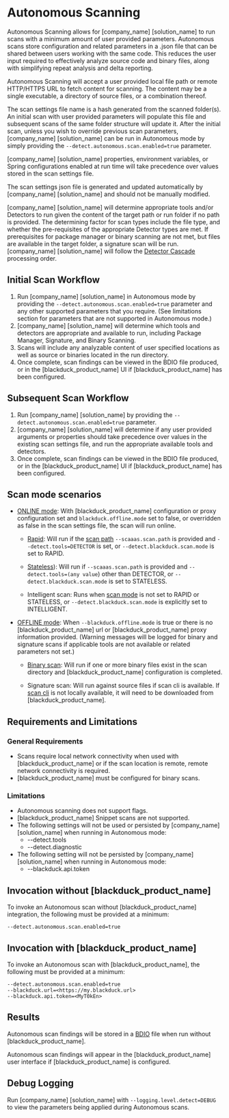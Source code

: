 # Autonomous Scanning

Autonomous Scanning allows for [company_name] [solution_name] to run scans with a minimum amount of user provided parameters. Autonomous scans store configuration and related parameters in a .json file that can be shared between users working with the same code. This reduces the user input required to effectively analyze source code and binary files, along with simplifying repeat analysis and delta reporting.

Autonomous Scanning will accept a user provided local file path or remote HTTP/HTTPS URL to fetch content for scanning. The content may be a single executable, a directory of source files, or a combination thereof.

The scan settings file name is a hash generated from the scanned folder(s). An initial scan with user provided parameters will populate this file and subsequent scans of the same folder structure will update it. After the initial scan, unless you wish to override previous scan parameters, [company_name] [solution_name] can be run in Autonomous mode by simply providing the `--detect.autonomous.scan.enabled=true` parameter.

[company_name] [solution_name] properties, environment variables, or Spring configurations enabled at run time will take precedence over values stored in the scan settings file.    

<note type="warning">The scan settings json file is generated and updated automatically by [company_name] [solution_name] and should not be manually modified.</note>

[company_name] [solution_name] will determine appropriate tools and/or Detectors to run given the content of the target path or run folder if no path is provided. The determining factor for scan types include the file type, and whether the pre-requisites of the appropriate Detector types are met. If prerequisites for package manager or binary scanning are not met, but files are available in the target folder, a signature scan will be run. [company_name] [solution_name] will follow the [Detector Cascade](/detectorcascade.md) processing order. 

## Initial Scan Workflow

1. Run [company_name] [solution_name] in Autonomous mode by providing the `--detect.autonomous.scan.enabled=true` parameter and any other supported parameters that you require. (See limitations section for parameters that are not supported in Autonomous mode.)
1. [company_name] [solution_name] will determine which tools and detectors are appropriate and available to run, including Package Manager, Signature, and Binary Scanning.
1. Scans will include any analyzable content of user specified locations as well as source or binaries located in the run directory.
1. Once complete, scan findings can be viewed in the BDIO file produced, or in the [blackduck_product_name] UI if [blackduck_product_name] has been configured.

## Subsequent Scan Workflow

1. Run [company_name] [solution_name] by providing the `--detect.autonomous.scan.enabled=true` parameter.
1. [company_name] [solution_name] will determine if any user provided arguments or properties should take precedence over values in the existing scan settings file, and run the appropriate available tools and detectors.
1. Once complete, scan findings can be viewed in the BDIO file produced, or in the [blackduck_product_name] UI if [blackduck_product_name] has been configured.
## Scan mode scenarios

- [ONLINE mode](../properties/configuration/blackduck-server.md): With [blackduck_product_name] configuration or proxy configuration set and `blackduck.offline.mode` set to false, or overridden as false in the scan settings file, the scan will run online.

	- [Rapid](rapidscan.md): Will run if the [scan path](../properties/configuration/paths.html#scaaas-scan-target) `--scaaas.scan.path` is provided and `--detect.tools=DETECTOR` is set, or `--detect.blackduck.scan.mode` is set to RAPID.

	- [Stateless](statelessscan.md)): Will run if `--scaaas.scan.path` is provided and `--detect.tools=(any value`) other than DETECTOR, or `--detect.blackduck.scan.mode` is set to STATELESS.

	- Intelligent scan: Runs when [scan mode](../properties/configuration/blackduck-server.html#ariaid-title7) is not set to RAPID or STATELESS, or `--detect.blackduck.scan.mode` is explicitly set to INTELLIGENT.

- [OFFLINE mode](../properties/configuration/blackduck-server.md#offline-mode): When `--blackduck.offline.mode` is true or there is no [blackduck_product_name] url or [blackduck_product_name] proxy information provided. (Warning messages will be logged for binary and signature scans if applicable tools are not available or related parameters not set.)

	- [Binary scan](https://sig-product-docs.synopsys.com/bundle/bd-hub/page/BinaryAnalysis/Overview.html): Will run if one or more binary files exist in the scan directory and [blackduck_product_name] configuration is completed.

	- Signature scan: Will run against source files if scan cli is available. If [scan cli](https://sig-product-docs.synopsys.com/bundle/bd-hub/page/ComponentDiscovery/DownloadAndInstall.html) is not locally available, it will need to be downloaded from [blackduck_product_name].

## Requirements and Limitations

### General Requirements

 * Scans require local network connectivity when used with [blackduck_product_name] or if the scan location is remote, remote network connectivity is required.
 * [blackduck_product_name] must be configured for binary scans.
 
 ### Limitations
 * Autonomous scanning does not support flags.
 * [blackduck_product_name] Snippet scans are not supported.
 * The following settings will not be used or persisted by [company_name] [solution_name] when running in Autonomous mode:
    * --detect.tools
    * --detect.diagnostic
* The following setting will not be persisted by [company_name] [solution_name] when running in Autonomous mode:
    * --blackduck.api.token

## Invocation without [blackduck_product_name]
To invoke an Autonomous scan without [blackduck_product_name] integration, the following must be provided at a minimum:   
 ```
--detect.autonomous.scan.enabled=true
```
## Invocation with [blackduck_product_name]
To invoke an Autonomous scan with [blackduck_product_name], the following must be provided at a minimum:   
 ```
--detect.autonomous.scan.enabled=true
--blackduck.url=<https://my.blackduck.url>
--blackduck.api.token=<MyT0kEn>
```

## Results
Autonomous scan findings will be stored in a [BDIO](../properties/configuration/paths.html#ariaid-title4) file when run without [blackduck_product_name].

Autonomous scan findings will appear in the [blackduck_product_name] user interface if [blackduck_product_name] is configured.

## Debug Logging
Run [company_name] [solution_name] with `--logging.level.detect=DEBUG` to view the parameters being applied during Autonomous scans.
